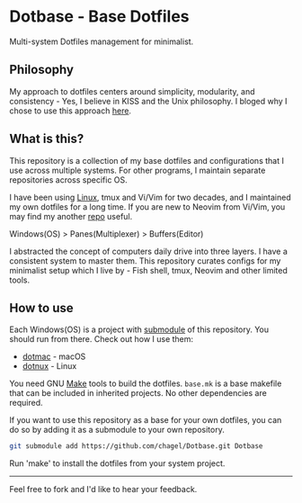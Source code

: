 # Dotbase - Base Dotfiles

Multi-system Dotfiles management for minimalist.

## Philosophy

My approach to dotfiles centers around simplicity, modularity, and consistency - Yes, I believe in KISS and the Unix philosophy. 
I bloged why I chose to use this approach [here](https://gchen.me/2024/06/07/dotfiles).

## What is this?

This repository is a collection of my base dotfiles and configurations that I use across multiple systems. 
For other programs, I maintain separate repositories across specific OS.

I have been using [Linux](https://gchen.me/2024/06/06/why-i-choose-linux), tmux and Vi/Vim for two decades, and I maintained my own dotfiles for a long time. If you are new to Neovim from Vi/Vim, you may find my another [repo](https://github.com/chagel/nvim-bootstrap) useful.

Windows(OS) > Panes(Multiplexer) > Buffers(Editor)

I abstracted the concept of computers daily drive into three layers. I have a consistent system to master them. 
This repository curates configs for my minimalist setup which I live by - Fish shell, tmux, Neovim and other limited tools.


## How to use

Each Windows(OS) is a project with [submodule](https://git-scm.com/book/en/v2/Git-Tools-Submodules) of this repository. 
You should run from there. Check out how I use them:

- [dotmac](https://github.com/chagel/dotmac) - macOS
- [dotnux](https://github.com/chagel/dotnux) - Linux

You need GNU [Make](https://www.gnu.org/software/make/) tools to build the dotfiles. `base.mk` is a base makefile that can be included in inherited projects. No other dependencies are required.

If you want to use this repository as a base for your own dotfiles, you can do so by adding it as a submodule to your own repository.

```bash
git submodule add https://github.com/chagel/Dotbase.git Dotbase
```

Run 'make' to install the dotfiles from your system project.


---

Feel free to fork and I'd like to hear your feedback.
